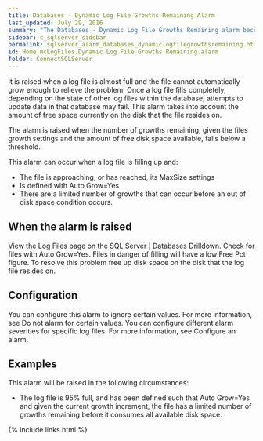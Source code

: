 ```yaml
---
title: ﻿Databases - Dynamic Log File Growths Remaining Alarm
last_updated: July 29, 2016
summary: "The Databases - Dynamic Log File Growths Remaining alarm becomes active when a non fixed size log file in any database is in danger of running out of space to grow."
sidebar: c_sqlserver_sidebar
permalink: sqlserver_alarm_databases_dynamiclogfilegrowthsremaining.html
id: Home.mcLogFiles.Dynamic Log File Growths Remaining.alarm
folder: ConnectSQLServer
---
```



 It is raised when a log file is almost full and the file cannot automatically grow enough to relieve the problem. Once a log file fills completely, depending on the state of other log files within the database, attempts to update data in that database may fail. This alarm takes into account the amount of free space currently on the disk that the file resides on.

The alarm is raised when the number of growths remaining, given the files growth settings and the amount of free disk space available, falls below a threshold.

This alarm can occur when a log file is filling up and:

* The file is approaching, or has reached, its MaxSize settings
* Is defined with Auto Grow=Yes
* There are a limited number of growths that can occur before an out of disk space condition occurs.

## When the alarm is raised

View the Log Files page on the SQL Server \| Databases Drilldown. Check for files with Auto Grow=Yes. Files in danger of filling will have a low Free Pct figure.
To resolve this problem free up disk space on the disk that the log file resides on.

## Configuration

You can configure this alarm to ignore certain values. For more information, see Do not alarm for certain values.
You can configure different alarm severities for specific log files. For more information, see Configure an alarm.

## Examples

This alarm will be raised in the following circumstances:

* The log file is 95% full, and has been defined such that Auto Grow=Yes and given the current growth increment, the file has a limited number of growths remaining before it consumes all available disk space.

{% include links.html %}
